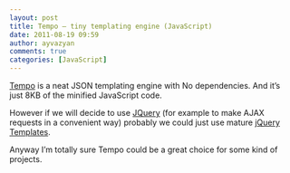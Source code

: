 ```yaml
---
layout: post
title: Tempo – tiny templating engine (JavaScript)
date: 2011-08-19 09:59
author: ayvazyan
comments: true
categories: [JavaScript]
---
```

<p><a title="Templating engine (JavaScript)" href="http://twigkit.github.com/tempo/">Tempo</a> is a neat JSON templating engine with No dependencies. And it’s just 8KB of the minified JavaScript code.</p>  <p>However if we will decide to use <a href="http://jquery.com">JQuery</a> (for example to make AJAX requests in a convenient way) probably we could just use mature <a href="http://api.jquery.com/category/plugins/templates/">jQuery Templates</a>. </p>  <p>Anyway I’m totally sure Tempo could be a great choice for some kind of projects.</p>
